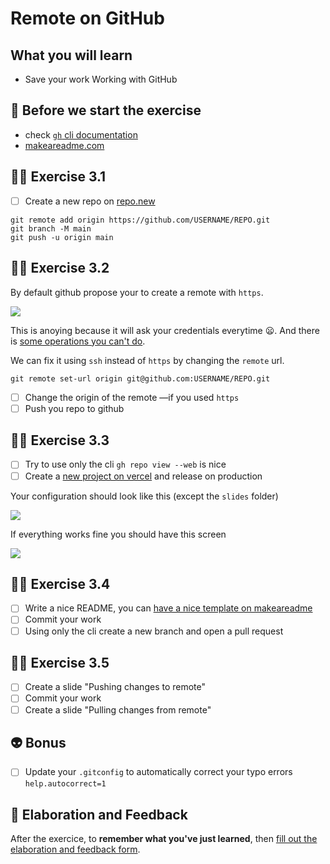 # Remote on GitHub

## What you will learn

- Save your work Working with GitHub

## 👾 Before we start the exercise

- check [`gh` cli documentation](https://github.com/cli/cli)
- [makeareadme.com](https://www.makeareadme.com/)

## 👨‍🚀 Exercise 3.1

- [ ] Create a new repo on [repo.new](https://repo.new)

```console
git remote add origin https://github.com/USERNAME/REPO.git
git branch -M main
git push -u origin main
```

## 👨‍🚀 Exercise 3.2

By default github propose your to create a remote with `https`.

![](./github-https.png)

This is anoying because it will ask your credentials everytime 😦. And there is [some operations you can't do](https://github.blog/2020-12-15-token-authentication-requirements-for-git-operations/).

We can fix it using `ssh` instead of `https` by changing the `remote` url.

```console
git remote set-url origin git@github.com:USERNAME/REPO.git
```

- [ ] Change the origin of the remote —if you used `https`
- [ ] Push you repo to github

## 👨‍🚀 Exercise 3.3

- [ ] Try to use only the cli `gh repo view --web` is nice
- [ ] Create a [new project on vercel](https://vercel.com/new) and release on production

Your configuration should look like this (except the `slides` folder)

![](./vercel.png)

If everything works fine you should have this screen

![](./vercel-done.png)

## 👨‍🚀 Exercise 3.4

- [ ] Write a nice README, you can [have a nice template on makeareadme](https://www.makeareadme.com/)
- [ ] Commit your work
- [ ] Using only the cli create a new branch and open a pull request

## 👨‍🚀 Exercise 3.5

- [ ] Create a slide "Pushing changes to remote"
- [ ] Commit your work
- [ ] Create a slide "Pulling changes from remote"

## 👽 Bonus

- [ ] Update your `.gitconfig` to automatically correct your typo errors `help.autocorrect=1`

## 🏅 Elaboration and Feedback

After the exercice, to **remember what you've just learned**, then [fill out the elaboration and feedback form](https://airtable.com/shrBuZqOJL5UeLLF1?prefill_Name=GitHub%20101&prefill_Exercice=03).
